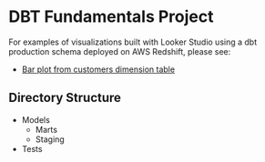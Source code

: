 # DBT Fundamentals Project

For examples of visualizations built with Looker Studio using a dbt production schema deployed on AWS Redshift, please see:

- <a href="https://lookerstudio.google.com/s/q0tARt8MZSk" target="_blank">Bar plot from customers dimension table</a>

## Directory Structure

- Models
  - Marts
  - Staging
- Tests
